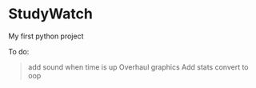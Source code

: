 # StudyWatch
My first python project

To do: 
> add sound when time is up
> Overhaul graphics
> Add stats 
convert to oop
